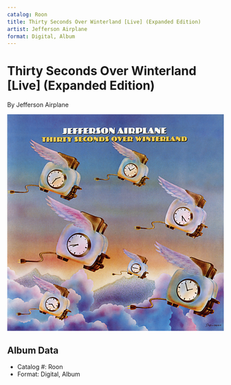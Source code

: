 ```yaml
---
catalog: Roon
title: Thirty Seconds Over Winterland [Live] (Expanded Edition)
artist: Jefferson Airplane
format: Digital, Album
---
```


# Thirty Seconds Over Winterland [Live] (Expanded Edition)

By Jefferson Airplane

![](../../assets/albumcovers/Jefferson_Airplane-Thirty_Seconds_Over_Winterland_[Live]_Expanded_Edition.png)

## Album Data

- Catalog #: Roon
- Format: Digital, Album

